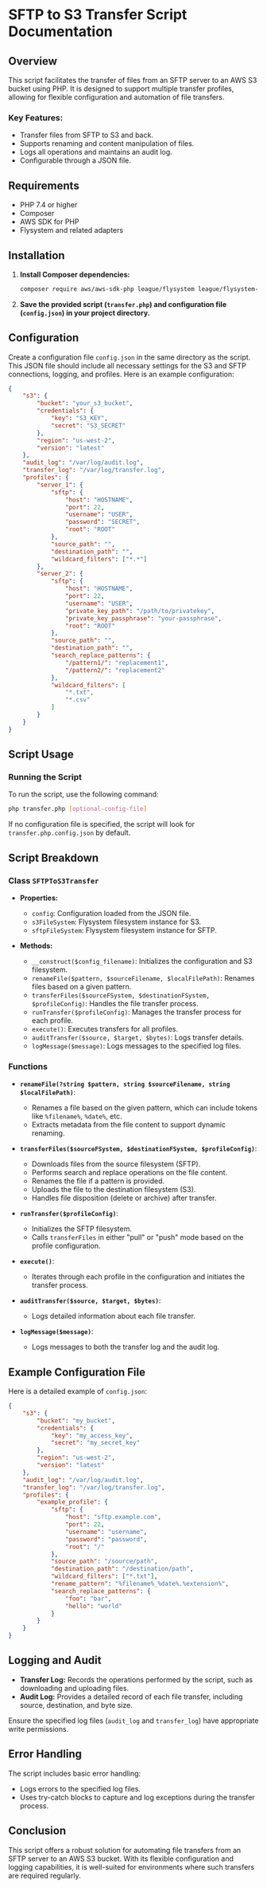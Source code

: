 # SFTP to S3 Transfer Script Documentation

## Overview

This script facilitates the transfer of files from an SFTP server to an AWS S3 bucket using PHP. It is designed to support multiple transfer profiles, allowing for flexible configuration and automation of file transfers.

### Key Features:
- Transfer files from SFTP to S3 and back.
- Supports renaming and content manipulation of files.
- Logs all operations and maintains an audit log.
- Configurable through a JSON file.

## Requirements

- PHP 7.4 or higher
- Composer
- AWS SDK for PHP
- Flysystem and related adapters

## Installation

1. **Install Composer dependencies:**
   ```bash
   composer require aws/aws-sdk-php league/flysystem league/flysystem-sftp-v3 league/flysystem-aws-s3-v3
   ```

2. **Save the provided script (`transfer.php`) and configuration file (`config.json`) in your project directory.**

## Configuration

Create a configuration file `config.json` in the same directory as the script. This JSON file should include all necessary settings for the S3 and SFTP connections, logging, and profiles. Here is an example configuration:

```json
{
    "s3": {
        "bucket": "your_s3_bucket",
        "credentials": {
            "key": "S3_KEY",
            "secret": "S3_SECRET"
        },
        "region": "us-west-2",
        "version": "latest"
    },
    "audit_log": "/var/log/audit.log",
    "transfer_log": "/var/log/transfer.log",
    "profiles": {
        "server_1": {
            "sftp": {
                "host": "HOSTNAME",
                "port": 22,
                "username": "USER",
                "password": "SECRET",
                "root": "ROOT"
            },
            "source_path": "",
            "destination_path": "",
            "wildcard_filters": ["*.*"]
        },
        "server_2": {
            "sftp": {
                "host": "HOSTNAME",
                "port": 22,
                "username": "USER",
                "private_key_path": "/path/to/privatekey",
                "private_key_passphrase": "your-passphrase",
                "root": "ROOT"
            },
            "source_path": "",
            "destination_path": "",
            "search_replace_patterns": {
                "/pattern1/": "replacement1",
                "/pattern2/": "replacement2"
            },
            "wildcard_filters": [
                "*.txt",
                "*.csv"
            ]
        }
    }
}
```

## Script Usage

### Running the Script

To run the script, use the following command:

```bash
php transfer.php [optional-config-file]
```

If no configuration file is specified, the script will look for `transfer.php.config.json` by default.

## Script Breakdown

### Class `SFTPToS3Transfer`

- **Properties:**
  - `config`: Configuration loaded from the JSON file.
  - `s3FileSystem`: Flysystem filesystem instance for S3.
  - `sftpFileSystem`: Flysystem filesystem instance for SFTP.

- **Methods:**
  - `__construct($config_filename)`: Initializes the configuration and S3 filesystem.
  - `renameFile($pattern, $sourceFilename, $localFilePath)`: Renames files based on a given pattern.
  - `transferFiles($sourceFSystem, $destinationFSystem, $profileConfig)`: Handles the file transfer process.
  - `runTransfer($profileConfig)`: Manages the transfer process for each profile.
  - `execute()`: Executes transfers for all profiles.
  - `auditTransfer($source, $target, $bytes)`: Logs transfer details.
  - `logMessage($message)`: Logs messages to the specified log files.

### Functions

- **`renameFile(?string $pattern, string $sourceFilename, string $localFilePath)`**:
  - Renames a file based on the given pattern, which can include tokens like `%filename%`, `%date%`, etc.
  - Extracts metadata from the file content to support dynamic renaming.

- **`transferFiles($sourceFSystem, $destinationFSystem, $profileConfig)`**:
  - Downloads files from the source filesystem (SFTP).
  - Performs search and replace operations on the file content.
  - Renames the file if a pattern is provided.
  - Uploads the file to the destination filesystem (S3).
  - Handles file disposition (delete or archive) after transfer.

- **`runTransfer($profileConfig)`**:
  - Initializes the SFTP filesystem.
  - Calls `transferFiles` in either "pull" or "push" mode based on the profile configuration.

- **`execute()`**:
  - Iterates through each profile in the configuration and initiates the transfer process.

- **`auditTransfer($source, $target, $bytes)`**:
  - Logs detailed information about each file transfer.

- **`logMessage($message)`**:
  - Logs messages to both the transfer log and the audit log.

## Example Configuration File

Here is a detailed example of `config.json`:

```json
{
    "s3": {
        "bucket": "my_bucket",
        "credentials": {
            "key": "my_access_key",
            "secret": "my_secret_key"
        },
        "region": "us-west-2",
        "version": "latest"
    },
    "audit_log": "/var/log/audit.log",
    "transfer_log": "/var/log/transfer.log",
    "profiles": {
        "example_profile": {
            "sftp": {
                "host": "sftp.example.com",
                "port": 22,
                "username": "username",
                "password": "password",
                "root": "/"
            },
            "source_path": "/source/path",
            "destination_path": "/destination/path",
            "wildcard_filters": ["*.txt"],
            "rename_pattern": "%filename%_%date%.%extension%",
            "search_replace_patterns": {
                "foo": "bar",
                "hello": "world"
            }
        }
    }
}
```

## Logging and Audit

- **Transfer Log:** Records the operations performed by the script, such as downloading and uploading files.
- **Audit Log:** Provides a detailed record of each file transfer, including source, destination, and byte size.

Ensure the specified log files (`audit_log` and `transfer_log`) have appropriate write permissions.

## Error Handling

The script includes basic error handling:
- Logs errors to the specified log files.
- Uses try-catch blocks to capture and log exceptions during the transfer process.

## Conclusion

This script offers a robust solution for automating file transfers from an SFTP server to an AWS S3 bucket. With its flexible configuration and logging capabilities, it is well-suited for environments where such transfers are required regularly.
